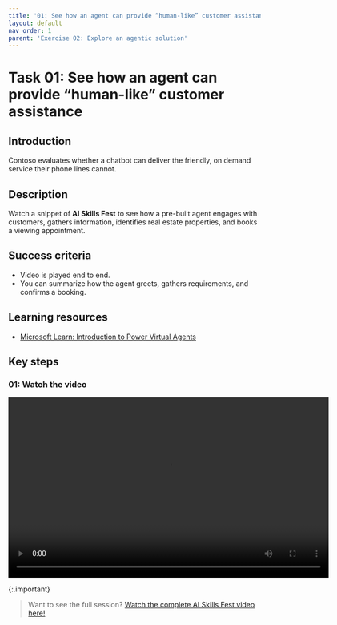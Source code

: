 ```yaml
---
title: '01: See how an agent can provide “human-like” customer assistance'
layout: default
nav_order: 1
parent: 'Exercise 02: Explore an agentic solution'
---
```


# Task 01: See how an agent can provide “human-like” customer assistance

## Introduction
Contoso evaluates whether a chatbot can deliver the friendly, on demand service their phone lines cannot.

## Description
Watch a snippet of **AI Skills Fest** to see how a pre-built agent engages with customers, gathers information, identifies real estate properties, and books a viewing appointment.

## Success criteria
-	Video is played end to end.
-	You can summarize how the agent greets, gathers requirements, and confirms a booking.

## Learning resources
- [Microsoft Learn: Introduction to Power Virtual Agents](https://learn.microsoft.com/en-us/training/modules/introduction-power-virtual-agents/)


## Key steps

### 01: Watch the video

<video style="width: 640px; height: 360px;" controls> 

  <source src="../../media/AI_Skills_Fest-Copilot_Studio(condensed).mp4" type="video/mp4"> 

  <p>Video not supported. <a href="../../media/AI_Skills_Fest-Copilot_Studio(condensed).mp4">Download it instead</a>.</p> 

</video> 



{:.important}
> Want to see the full session? <a href="../../media/AI_Skills_Fest_-_Copilot_Studio_compressed.mp4">Watch the complete AI Skills Fest video here!</a>